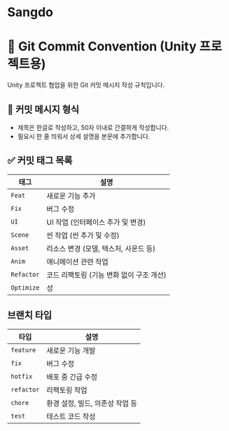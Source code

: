 # Sangdo

# 📌 Git Commit Convention (Unity 프로젝트용)

Unity 프로젝트 협업을 위한 Git 커밋 메시지 작성 규칙입니다.

## 📝 커밋 메시지 형식


- 제목은 한글로 작성하고, 50자 이내로 간결하게 작성합니다.
- 필요시 한 줄 띄워서 상세 설명을 본문에 추가합니다.

## ✅ 커밋 태그 목록

| 태그         | 설명                                            |
|--------------|-------------------------------------------------|
| `Feat`       | 새로운 기능 추가                                |
| `Fix`        | 버그 수정                                       |
| `UI`         | UI 작업 (인터페이스 추가 및 변경)              |
| `Scene`      | 씬 작업 (씬 추가 및 수정)                       |
| `Asset`      | 리소스 변경 (모델, 텍스처, 사운드 등)           |
| `Anim`       | 애니메이션 관련 작업                            |
| `Refactor`   | 코드 리팩토링 (기능 변화 없이 구조 개선)        |
| `Optimize`   | 성


## 브랜치 타입

| 타입       | 설명                                |
|------------|-------------------------------------|
| `feature`  | 새로운 기능 개발                    |
| `fix`      | 버그 수정                           |
| `hotfix`   | 배포 중 긴급 수정                   |
| `refactor` | 리팩토링 작업                       |
| `chore`    | 환경 설정, 빌드, 의존성 작업 등     |
| `test`     | 테스트 코드 작성                   |


